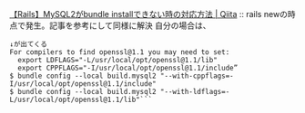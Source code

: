 [【Rails】MySQL2がbundle installできない時の対応方法 | Qiita](https://qiita.com/fukuda_fu/items/463a39406ce713396403#3-%E3%82%A8%E3%83%A9%E3%83%BC%E5%86%85%E5%AE%B9%E3%82%B0%E3%82%B0%E3%82%8B) :: rails newの時点で発生。記事を参考にして同様に解決
  自分の場合は、  
  ```$ brew info openssl
  ↓が出てくる
  For compilers to find openssl@1.1 you may need to set:
    export LDFLAGS="-L/usr/local/opt/openssl@1.1/lib"
    export CPPFLAGS="-I/usr/local/opt/openssl@1.1/include”
  $ bundle config --local build.mysql2 "--with-cppflags=-I/usr/local/opt/openssl@1.1/include"
  $ bundle config --local build.mysql2 "--with-ldflags=-L/usr/local/opt/openssl@1.1/lib"```